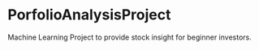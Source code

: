 # PorfolioAnalysisProject
Machine Learning Project to provide stock insight for beginner investors.
